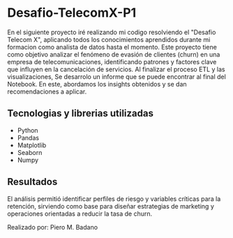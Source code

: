 # Desafio-TelecomX-P1
En el siguiente proyecto iré realizando mi codigo resolviendo el "Desafio Telecom X", aplicando todos los conocimientos aprendidos durante mi formacion como analista de datos hasta el momento.
Este proyecto tiene como objetivo analizar el fenómeno de evasión de clientes (churn) en una empresa de telecomunicaciones, identificando patrones y factores clave que influyen en la cancelación de servicios.
Al finalizar el proceso ETL y las visualizaciones, Se desarrolo un informe que se puede encontrar al final del Notebook. En este, abordamos los insights obtenidos y se dan recomendaciones a aplicar.

## Tecnologias y librerias utilizadas

- Python
- Pandas
- Matplotlib
- Seaborn
- Numpy
  
## Resultados
El análisis permitió identificar perfiles de riesgo y variables críticas para la retención, sirviendo como base para diseñar estrategias de marketing y operaciones orientadas a reducir la tasa de churn.

Realizado por: Piero M. Badano
